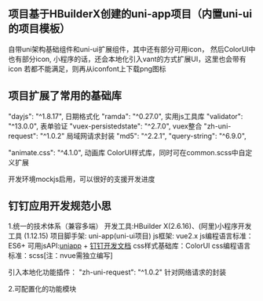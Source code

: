 ## 项目基于HBuilderX创建的uni-app项目（内置uni-ui的项目模板）
自带uni架构基础组件和uni-ui扩展组件，其中还有部分可用icon，
然后ColorUI中也有部分icon,
小程序的话，还会本地化引入vant的方式扩展UI，这里也会带有icon
若都不能满足，则再从iconfont上下载png图标

## 项目扩展了常用的基础库
"dayjs": "^1.8.17", 日期格式化
"ramda": "^0.27.0", 实用js工具库
"validator": "^13.0.0", 表单验证
"vuex-persistedstate": "^2.7.0",  vuex整合
"zh-uni-request": "^1.0.2"  局域网请求封装
"md5": "^2.2.1",
"query-string": "^6.9.0",

"animate.css": "^4.1.0",  动画库
ColorUI样式库，同时可在common.scss中自定义扩展

开发环境mockjs启用，可以很好的支援开发进度

## 钉钉应用开发规范小思
1.统一的技术体系（兼容多端）
开发工具:HBuilder X(2.6.16)、(阿里)小程序开发工具 (1.12.15)
项目脚手架:  uni-app(uni-ui项目)
js框架: vue2.x
js编程语言标准：ES6+
可用jsAPI:[uniapp](https://uniapp.dcloud.io/api/README) + [钉钉开发文档](https://ding-doc.dingtalk.com/doc#/dev/qtknfc)
css样式基础库：ColorUI
css编程语言标准：scss[注：nvue需独立编写]

引入本地化功能插件：
"zh-uni-request": "^1.0.2"  针对网络请求的封装

2.可配置化的功能模块
